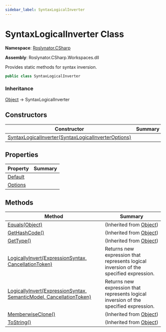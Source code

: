```yaml
---
sidebar_label: SyntaxLogicalInverter
---
```


# SyntaxLogicalInverter Class

**Namespace**: [Roslynator.CSharp](../index.md)

**Assembly**: Roslynator\.CSharp\.Workspaces\.dll

  
Provides static methods for syntax inversion\.

```csharp
public class SyntaxLogicalInverter
```

### Inheritance

[Object](https://docs.microsoft.com/en-us/dotnet/api/system.object) &#x2192; SyntaxLogicalInverter

## Constructors

| Constructor | Summary |
| ----------- | ------- |
| [SyntaxLogicalInverter(SyntaxLogicalInverterOptions)](-ctor/index.md) | |

## Properties

| Property | Summary |
| -------- | ------- |
| [Default](Default/index.md) | |
| [Options](Options/index.md) | |

## Methods

| Method | Summary |
| ------ | ------- |
| [Equals(Object)](https://docs.microsoft.com/en-us/dotnet/api/system.object.equals) |  \(Inherited from [Object](https://docs.microsoft.com/en-us/dotnet/api/system.object)\) |
| [GetHashCode()](https://docs.microsoft.com/en-us/dotnet/api/system.object.gethashcode) |  \(Inherited from [Object](https://docs.microsoft.com/en-us/dotnet/api/system.object)\) |
| [GetType()](https://docs.microsoft.com/en-us/dotnet/api/system.object.gettype) |  \(Inherited from [Object](https://docs.microsoft.com/en-us/dotnet/api/system.object)\) |
| [LogicallyInvert(ExpressionSyntax, CancellationToken)](LogicallyInvert/index.md#Roslynator_CSharp_SyntaxLogicalInverter_LogicallyInvert_Microsoft_CodeAnalysis_CSharp_Syntax_ExpressionSyntax_System_Threading_CancellationToken_) | Returns new expression that represents logical inversion of the specified expression\. |
| [LogicallyInvert(ExpressionSyntax, SemanticModel, CancellationToken)](LogicallyInvert/index.md#Roslynator_CSharp_SyntaxLogicalInverter_LogicallyInvert_Microsoft_CodeAnalysis_CSharp_Syntax_ExpressionSyntax_Microsoft_CodeAnalysis_SemanticModel_System_Threading_CancellationToken_) | Returns new expression that represents logical inversion of the specified expression\. |
| [MemberwiseClone()](https://docs.microsoft.com/en-us/dotnet/api/system.object.memberwiseclone) |  \(Inherited from [Object](https://docs.microsoft.com/en-us/dotnet/api/system.object)\) |
| [ToString()](https://docs.microsoft.com/en-us/dotnet/api/system.object.tostring) |  \(Inherited from [Object](https://docs.microsoft.com/en-us/dotnet/api/system.object)\) |

